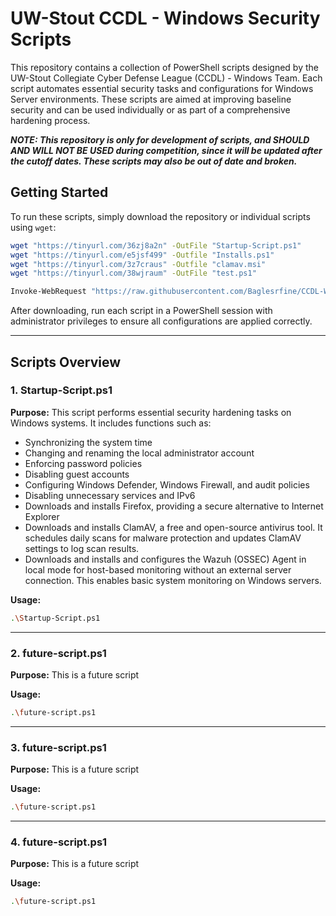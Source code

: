 # UW-Stout CCDL - Windows Security Scripts

This repository contains a collection of PowerShell scripts designed by the UW-Stout Collegiate Cyber Defense League (CCDL) - Windows Team. Each script automates essential security tasks and configurations for Windows Server environments. These scripts are aimed at improving baseline security and can be used individually or as part of a comprehensive hardening process.

***NOTE: This repository is only for development of scripts, and SHOULD AND WILL NOT BE USED during competition, since it will be updated after the cutoff dates. These scripts may also be out of date and broken.***

## Getting Started

To run these scripts, simply download the repository or individual scripts using `wget`:

```bash
wget "https://tinyurl.com/36zj8a2n" -OutFile "Startup-Script.ps1"
wget "https://tinyurl.com/e5jsf499" -Outfile "Installs.ps1"
wget "https://tinyurl.com/3z7craus" -Outfile "clamav.msi"
wget "https://tinyurl.com/38wjraum" -OutFile "test.ps1"
```
```bash
Invoke-WebRequest "https://raw.githubusercontent.com/Baglesrfine/CCDL-Windows/refs/heads/main/Startup-Script.ps1" -OutFile "Startup-Script.ps1"
```

After downloading, run each script in a PowerShell session with administrator privileges to ensure all configurations are applied correctly.

---

## Scripts Overview

### 1. Startup-Script.ps1
**Purpose:** This script performs essential security hardening tasks on Windows systems. It includes functions such as:
  - Synchronizing the system time
  - Changing and renaming the local administrator account
  - Enforcing password policies
  - Disabling guest accounts
  - Configuring Windows Defender, Windows Firewall, and audit policies
  - Disabling unnecessary services and IPv6
  - Downloads and installs Firefox, providing a secure alternative to Internet Explorer
  - Downloads and installs ClamAV, a free and open-source antivirus tool. It schedules daily scans for malware protection and updates ClamAV settings to log scan results.
  - Downloads and installs and configures the Wazuh (OSSEC) Agent in local mode for host-based monitoring without an external server connection. This enables basic system monitoring on Windows servers.

**Usage:**

```bash
.\Startup-Script.ps1
```

---

### 2. future-script.ps1
**Purpose:** This is a future script

**Usage:**

```bash
.\future-script.ps1
```

---

### 3. future-script.ps1
**Purpose:** This is a future script

**Usage:**

```bash
.\future-script.ps1
```

---

### 4. future-script.ps1
**Purpose:** This is a future script

**Usage:**

```bash
.\future-script.ps1
```
